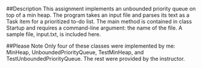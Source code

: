 ##Description
This assignment implements an unbounded priority queue on top of a min heap. The program takes an input file and parses its text as a Task item for a prioritized to-do list. The main method is contained in class Startup and requires a command-line argument: the name of the file. A sample file, input.txt, is included here. 

##Please Note
Only four of these classes were implemented by me: MinHeap, UnboundedPriorityQueue, TestMinHeap, and TestUnboundedPriorityQueue. The rest were provided by the instructor. 

